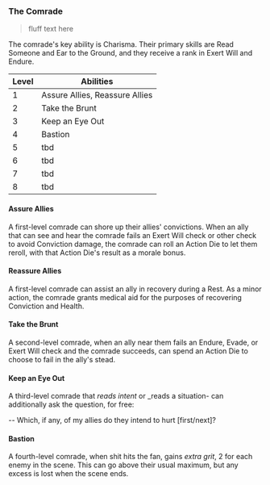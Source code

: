 ### The Comrade

> fluff text here

The comrade's key ability is Charisma. Their primary skills are Read Someone and Ear to the Ground, and they receive a rank in Exert Will and Endure.

| Level | Abilities |
| ----- | --------- |
| 1 | Assure Allies, Reassure Allies |
| 2 | Take the Brunt |
| 3 | Keep an Eye Out |
| 4 | Bastion |
| 5 | tbd |
| 6 | tbd |
| 7 | tbd |
| 8 | tbd |

#### Assure Allies
A first-level comrade can shore up their allies' convictions. When an ally that can see and hear the comrade fails an Exert Will check or other check to avoid Conviction damage, the comrade can roll an Action Die to let them reroll, with that Action Die's result as a morale bonus.

#### Reassure Allies
A first-level comrade can assist an ally in recovery during a Rest. As a minor action, the comrade grants medical aid for the purposes of recovering Conviction and Health.

#### Take the Brunt
A second-level comrade, when an ally near them fails an Endure, Evade, or Exert Will check and the comrade succeeds, can spend an Action Die to choose to fail in the ally's stead.

#### Keep an Eye Out
A third-level comrade that _reads intent_ or _reads a situation- can additionally ask the question, for free:

-- Which, if any, of my allies do they intend to hurt [first/next]?

#### Bastion
A fourth-level comrade, when shit hits the fan, gains _extra grit_, 2 for each enemy in the scene. This can go above their usual maximum, but any excess is lost when the scene ends. 
